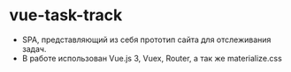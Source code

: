 # vue-task-track

- SPA, представляющий из себя прототип сайта для отслеживания задач.
- В работе использован Vue.js 3, Vuex, Router, а так же materialize.css
